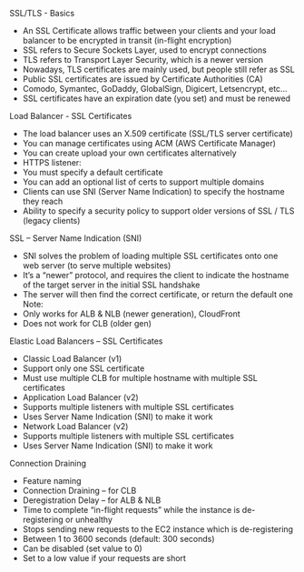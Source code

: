 SSL/TLS - Basics
- An SSL Certificate allows traffic between your clients and your load balancer
to be encrypted in transit (in-flight encryption)
- SSL refers to Secure Sockets Layer, used to encrypt connections
- TLS refers to Transport Layer Security, which is a newer version
- Nowadays, TLS certificates are mainly used, but people still refer as SSL
- Public SSL certificates are issued by Certificate Authorities (CA)
- Comodo, Symantec, GoDaddy, GlobalSign, Digicert, Letsencrypt, etc…
- SSL certificates have an expiration date (you set) and must be renewed


Load Balancer - SSL Certificates
- The load balancer uses an X.509 certificate (SSL/TLS server certificate)
- You can manage certificates using ACM (AWS Certificate Manager)
- You can create upload your own certificates alternatively
- HTTPS listener:
- You must specify a default certificate
- You can add an optional list of certs to support multiple domains
- Clients can use SNI (Server Name Indication) to specify the hostname they reach
- Ability to specify a security policy to support older versions of SSL / TLS (legacy clients)


SSL – Server Name Indication (SNI)
- SNI solves the problem of loading multiple SSL certificates onto one web server (to serve multiple websites)
- It’s a “newer” protocol, and requires the client
to indicate the hostname of the target server in the initial SSL handshake
- The server will then find the correct
certificate, or return the default one
Note:
- Only works for ALB & NLB (newer
generation), CloudFront
- Does not work for CLB (older gen)

Elastic Load Balancers – SSL Certificates
- Classic Load Balancer (v1)
- Support only one SSL certificate
- Must use multiple CLB for multiple hostname with multiple SSL certificates
- Application Load Balancer (v2)
- Supports multiple listeners with multiple SSL certificates
- Uses Server Name Indication (SNI) to make it work
- Network Load Balancer (v2)
- Supports multiple listeners with multiple SSL certificates
- Uses Server Name Indication (SNI) to make it work

Connection Draining
- Feature naming
- Connection Draining – for CLB
- Deregistration Delay – for ALB & NLB
- Time to complete “in-flight requests” while the
instance is de-registering or unhealthy
- Stops sending new requests to the EC2
instance which is de-registering
- Between 1 to 3600 seconds (default: 300
seconds)
- Can be disabled (set value to 0)
- Set to a low value if your requests are short